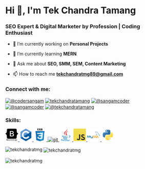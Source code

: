<h1 align="left">Hi 👋, I'm Tek Chandra Tamang</h1>
<h3 align="left">SEO Expert & Digital Marketer by Profession | Coding Enthusiast</h3>

- 🔭 I’m currently working on **Personal Projects**

- 🌱 I’m currently learning **MERN**

- 💬 Ask me about **SEO, SMM, SEM, Content Marketing**

- 📫 How to reach me **tekchandratmg89@gmail.com**

<h3 align="left">Connect with me:</h3>
<p align="left">
<a href="https://dev.to/@codersangam" target="blank"><img align="center" src="https://raw.githubusercontent.com/rahuldkjain/github-profile-readme-generator/master/src/images/icons/Social/devto.svg" alt="@codersangam" height="30" width="40" /></a>
<a href="https://linkedin.com/in/tekchandratamang" target="blank"><img align="center" src="https://raw.githubusercontent.com/rahuldkjain/github-profile-readme-generator/master/src/images/icons/Social/linked-in-alt.svg" alt="tekchandratamang" height="30" width="40" /></a>
<a href="https://instagram.com/@sangamcoder" target="blank"><img align="center" src="https://raw.githubusercontent.com/rahuldkjain/github-profile-readme-generator/master/src/images/icons/Social/instagram.svg" alt="@sangamcoder" height="30" width="40" /></a>
<a href="https://medium.com/@sangamcoder" target="blank"><img align="center" src="https://raw.githubusercontent.com/rahuldkjain/github-profile-readme-generator/master/src/images/icons/Social/medium.svg" alt="@sangamcoder" height="30" width="40" /></a>
<a href="https://www.youtube.com/c/@tekchandratamang" target="blank"><img align="center" src="https://raw.githubusercontent.com/rahuldkjain/github-profile-readme-generator/master/src/images/icons/Social/youtube.svg" alt="@tekchandratamang" height="30" width="40" /></a>
</p>

<h3 align="left">Skills:</h3>
<p align="left"> <a href="https://getbootstrap.com" target="_blank" rel="noreferrer"> <img src="https://raw.githubusercontent.com/devicons/devicon/master/icons/bootstrap/bootstrap-plain-wordmark.svg" alt="bootstrap" width="40" height="40"/> </a> <a href="https://www.cprogramming.com/" target="_blank" rel="noreferrer"> <img src="https://raw.githubusercontent.com/devicons/devicon/master/icons/c/c-original.svg" alt="c" width="40" height="40"/> </a> <a href="https://www.w3schools.com/css/" target="_blank" rel="noreferrer"> <img src="https://raw.githubusercontent.com/devicons/devicon/master/icons/css3/css3-original-wordmark.svg" alt="css3" width="40" height="40"/> </a> <a href="https://git-scm.com/" target="_blank" rel="noreferrer"> <img src="https://www.vectorlogo.zone/logos/git-scm/git-scm-icon.svg" alt="git" width="40" height="40"/> </a> <a href="https://www.java.com" target="_blank" rel="noreferrer"> <img src="https://raw.githubusercontent.com/devicons/devicon/master/icons/java/java-original.svg" alt="java" width="40" height="40"/> </a> <a href="https://developer.mozilla.org/en-US/docs/Web/JavaScript" target="_blank" rel="noreferrer"> <img src="https://raw.githubusercontent.com/devicons/devicon/master/icons/javascript/javascript-original.svg" alt="javascript" width="40" height="40"/> </a> <a href="https://www.mysql.com/" target="_blank" rel="noreferrer"> <img src="https://raw.githubusercontent.com/devicons/devicon/master/icons/mysql/mysql-original-wordmark.svg" alt="mysql" width="40" height="40"/> </a> <a href="https://www.python.org" target="_blank" rel="noreferrer"> <img src="https://raw.githubusercontent.com/devicons/devicon/master/icons/python/python-original.svg" alt="python" width="40" height="40"/> </a> </p>

<p><img align="left" src="https://github-readme-stats.vercel.app/api/top-langs?username=tekchandratmg&show_icons=true&locale=en&layout=compact" alt="tekchandratmg" /></p>

<p>&nbsp;<img align="center" src="https://github-readme-stats.vercel.app/api?username=tekchandratmg&show_icons=true&locale=en" alt="tekchandratmg" /></p>

<p><img align="center" src="https://github-readme-streak-stats.herokuapp.com/?user=tekchandratmg&" alt="tekchandratmg" /></p>

